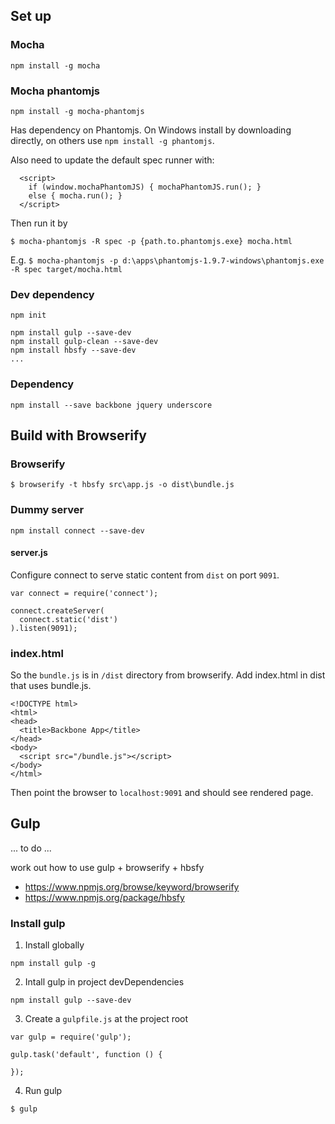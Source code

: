 ## Set up

### Mocha

```
npm install -g mocha
```

### Mocha phantomjs

```
npm install -g mocha-phantomjs
```

Has dependency on Phantomjs. On Windows install by downloading directly, on others use `npm install -g phantomjs`.

Also need to update the default spec runner with:

```
  <script>
    if (window.mochaPhantomJS) { mochaPhantomJS.run(); }
    else { mocha.run(); }
  </script>
```

Then run it by

```
$ mocha-phantomjs -R spec -p {path.to.phantomjs.exe} mocha.html
```

E.g. `$ mocha-phantomjs -p d:\apps\phantomjs-1.9.7-windows\phantomjs.exe -R spec target/mocha.html`

### Dev dependency

```
npm init

npm install gulp --save-dev
npm install gulp-clean --save-dev
npm install hbsfy --save-dev
...
```

### Dependency

```
npm install --save backbone jquery underscore
```

## Build with Browserify

### Browserify

```
$ browserify -t hbsfy src\app.js -o dist\bundle.js
```

### Dummy server

```
npm install connect --save-dev
```

#### server.js

Configure connect to serve static content from `dist` on port `9091`.

```
var connect = require('connect');

connect.createServer(
  connect.static('dist')
).listen(9091);
```

### index.html

So the `bundle.js` is in `/dist` directory from browserify.
Add index.html in dist that uses bundle.js.

```
<!DOCTYPE html>
<html>
<head>
  <title>Backbone App</title>
</head>
<body>
  <script src="/bundle.js"></script>
</body>
</html>
```

Then point the browser to `localhost:9091` and should see rendered page.

## Gulp

... to do ...

work out how to use gulp + browserify + hbsfy

- https://www.npmjs.org/browse/keyword/browserify
- https://www.npmjs.org/package/hbsfy

### Install gulp

1. Install globally

```
npm install gulp -g
```

2. Intall gulp in project devDependencies

```
npm install gulp --save-dev
```

3. Create a `gulpfile.js` at the project root

```
var gulp = require('gulp');

gulp.task('default', function () {
	
});
```

4. Run gulp

`$ gulp`